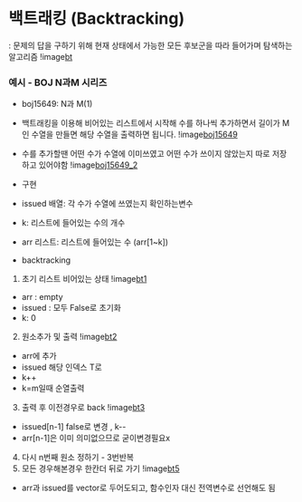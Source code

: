# 백트래킹 (Backtracking)

: 문제의 답을 구하기 위해 현재 상태에서 가능한 모든 후보군을 따라 들어가며 탐색하는 알고리즘
!image[bt](https://t1.daumcdn.net/cfile/tistory/998D57415C3721AE2E)

### 예시 - BOJ N과M 시리즈

- boj15649: N과 M(1)
- 백트래킹을 이용해 비어있는 리스트에서 시작해 수를 하나씩 추가하면서 길이가 M인 수열을 만들면 해당 수열을 출력하면 됩니다.
  !image[boj15649](https://t1.daumcdn.net/cfile/tistory/99B1AA3A5C3721B02D)

- 수를 추가할땐 어떤 수가 수열에 이미쓰였고 어떤 수가 쓰이지 않았는지 따로 저장하고 있어야함
  !image[boj15649_2](https://t1.daumcdn.net/cfile/tistory/99227B3A5C3721B128)

- 구현
- issued 배열: 각 수가 수열에 쓰였는지 확인하는변수
- k: 리스트에 들어있는 수의 개수
- arr 리스트: 리스트에 들어있는 수 (arr[1~k])

- backtracking

1. 초기 리스트 비어있는 상태
   !image[bt1](https://t1.daumcdn.net/cfile/tistory/99598D3A5C3721B125)

- arr : empty
- issued : 모두 False로 초기화
- k: 0

2. 원소추가 및 출력
   !image[bt2](https://t1.daumcdn.net/cfile/tistory/9934423A5C3721B327)

- arr에 추가
- issued 해당 인덱스 T로
- k++
- k=m일때 순열출력

3. 출력 후 이전경우로 back
   !image[bt3](https://t1.daumcdn.net/cfile/tistory/99E5B63A5C3721B41F)

- issued[n-1] false로 변경 , k--
- arr[n-1]은 이미 의미없으므로 굳이변경필요x

4. 다시 n번째 원소 정하기 - 3번반복
5. 모든 경우해본경우 한칸더 뒤로 가기
   !image[bt5](https://t1.daumcdn.net/cfile/tistory/9964123A5C3721B630)

- arr과 issued를 vector로 두어도되고, 함수인자 대신 전역변수로 선언해도 됨
